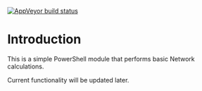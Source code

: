 [![AppVeyor build status](https://ci.appveyor.com/api/projects/status/github/pezhore/network-helper-psmodule?branch=master&svg=true)](https://ci.appveyor.com/project/pezhore/network-helper-psmodule/branch/master)

# Introduction
This is a simple PowerShell module that performs basic Network calculations.

Current functionality will be updated later.


